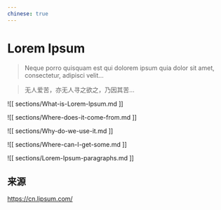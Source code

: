 ```yaml
---
chinese: true
---
```


# Lorem Ipsum

> Neque porro quisquam est qui dolorem ipsum quia dolor sit amet, consectetur, adipisci velit...

> 无人爱苦，亦无人寻之欲之，乃因其苦...

![[ sections/What-is-Lorem-Ipsum.md ]]

![[ sections/Where-does-it-come-from.md ]]

![[ sections/Why-do-we-use-it.md ]]

![[ sections/Where-can-I-get-some.md ]]

![[ sections/Lorem-Ipsum-paragraphs.md ]]

## 来源

<https://cn.lipsum.com/>